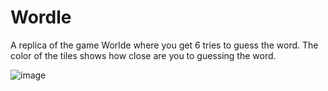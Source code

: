 # Wordle
A replica of the game Worlde where you get 6 tries to guess the word. The color of the tiles shows how close are you to guessing the word. 

![image](https://user-images.githubusercontent.com/64769412/208339652-3fa3c8e1-8113-42c3-a7e2-a231a94973ab.png)
